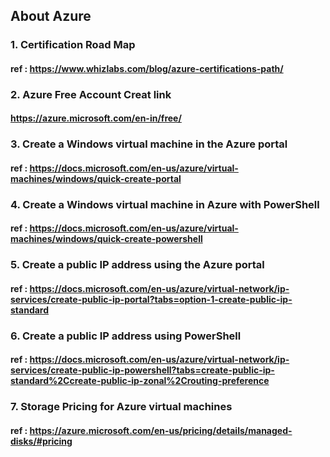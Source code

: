## About Azure 
###  1. Certification Road Map
#### ref : https://www.whizlabs.com/blog/azure-certifications-path/
### 2. Azure Free Account Creat link
#### https://azure.microsoft.com/en-in/free/
###  3. Create a Windows virtual machine in the Azure portal 
####  ref : https://docs.microsoft.com/en-us/azure/virtual-machines/windows/quick-create-portal
### 4. Create a Windows virtual machine in Azure with PowerShell
#### ref : https://docs.microsoft.com/en-us/azure/virtual-machines/windows/quick-create-powershell
### 5. Create a public IP address using the Azure portal
#### ref : https://docs.microsoft.com/en-us/azure/virtual-network/ip-services/create-public-ip-portal?tabs=option-1-create-public-ip-standard
### 6. Create a public IP address using PowerShell
#### ref : https://docs.microsoft.com/en-us/azure/virtual-network/ip-services/create-public-ip-powershell?tabs=create-public-ip-standard%2Ccreate-public-ip-zonal%2Crouting-preference
### 7. Storage Pricing for Azure virtual machines
#### ref : https://azure.microsoft.com/en-us/pricing/details/managed-disks/#pricing